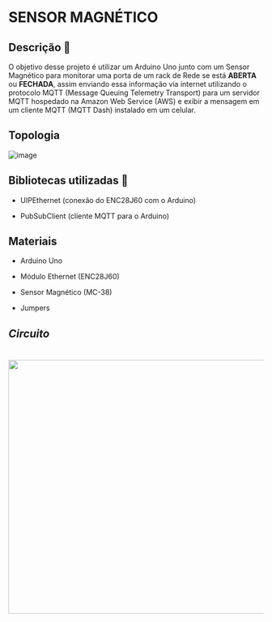 # SENSOR MAGNÉTICO 

## Descrição 💬
O objetivo desse projeto é utilizar um Arduino Uno junto com um Sensor Magnético para monitorar uma porta de um rack de Rede se está **ABERTA** ou **FECHADA**, assim  enviando essa informação via internet utilizando o protocolo MQTT (Message Queuing Telemetry Transport)  para um servidor MQTT hospedado na Amazon  Web Service (AWS) e exibir a mensagem em um cliente  MQTT (MQTT Dash) instalado em um celular.

## Topologia 

![image](https://user-images.githubusercontent.com/78046279/155855003-e497d1fa-2cc5-4277-ba42-28cf687bbc46.png)

## Bibliotecas utilizadas 🧮

- UIPEthernet (conexão do ENC28J60 com o Arduino)

- PubSubClient (cliente MQTT para o Arduino)

## Materiais 

- Arduino Uno

- Módulo Ethernet (ENC28J60)

- Sensor Magnético (MC-38)

-  Jumpers

## *Circuito*

<h1>
    <h1 align="center">
    <img src="https://user-images.githubusercontent.com/78046279/155854992-1b9b342d-86a5-45e4-8b9d-192a75521daa.png" height="500" width="800">
</h1>

